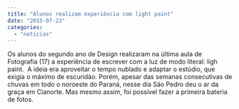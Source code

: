```yaml
---
title: "Alunos realizam experiência com light paint"
date: "2015-07-23"
categories: 
  - "noticias"
---
```


Os alunos do segundo ano de Design realizaram na última aula de Fotografia (17) a experiência de escrever com a luz de modo literal: ligh paint.  A ideia era aproveitar o tempo nublado e adaptar o estúdio, que exigia o máximo de escuridão. Porém, apesar das semanas consecutivas de chuvas em todo o noroeste do Paraná, nesse dia São Pedro deu o ar da graça em Cianorte. Mas mesmo assim, foi possível fazer a primeira bateria de fotos.


